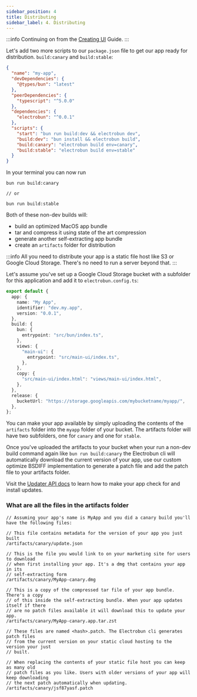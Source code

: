 ```yaml
---
sidebar_position: 4
title: Distributing
sidebar_label: 4. Distributing
---
```


:::info
Continuing on from the [Creating UI](/docs/guides/Getting%20Started/Creating%20UI) Guide.
:::

Let's add two more scripts to our `package.json` file to get our app ready for distribution. `build:canary` and `build:stable`:

```json title="package.json
{
  "name": "my-app",
  "devDependencies": {
    "@types/bun": "latest"
  },
  "peerDependencies": {
    "typescript": "^5.0.0"
  },
  "dependencies": {
    "electrobun": "^0.0.1"
  },
  "scripts": {
    "start": "bun run build:dev && electrobun dev",
    "build:dev": "bun install && electrobun build",
    "build:canary": "electrobun build env=canary",
    "build:stable": "electrobun build env=stable"
  }
}
```

In your terminal you can now run

```
bun run build:canary

// or

bun run build:stable
```

Both of these non-dev builds will:

- build an optimized MacOS app bundle
- tar and compress it using state of the art compression
- generate another self-extracting app bundle
- create an `artifacts` folder for distribution

:::info
All you need to distribute your app is a static file host like S3 or Google Cloud Storage. There's no need to run a server beyond that.
:::

Let's assume you've set up a Google Cloud Storage bucket with a subfolder for this application and add it to `electrobun.config.ts`:

```typescript title="electrobun.config.ts"
export default {
  app: {
    name: "My App",
    identifier: "dev.my.app",
    version: "0.0.1",
  },
  build: {
    bun: {
      entrypoint: "src/bun/index.ts",
    },
    views: {
      "main-ui": {
        entrypoint: "src/main-ui/index.ts",
      },
    },
    copy: {
      "src/main-ui/index.html": "views/main-ui/index.html",
    },
  },
  release: {
    bucketUrl: "https://storage.googleapis.com/mybucketname/myapp/",
  },
};
```

You can make your app available by simply uploading the contents of the `artifacts` folder into the `myapp` folder of your bucket. The artifacts folder will have two subfolders, one for `canary` and one for `stable`.

Once you've uploaded the artifacts to your bucket when your run a non-dev build command again like `bun run build:canary` the Electrobun cli will automatically download the current version of your app, use our custom optimize BSDIFF implementation to generate a patch file and add the patch file to your artifacts folder.

Visit the [Updater API docs](/docs/apis/bun/Updater) to learn how to make your app check for and install updates.

### What are all the files in the artifacts folder

```
// Assuming your app's name is MyApp and you did a canary build you'll have the following files:

// This file contains metadata for the version of your app you just built
/artifacts/canary/update.json

// This is the file you would link to on your marketing site for users to download
// when first installing your app. It's a dmg that contains your app in its
// self-extracting form
/artifacts/canary/MyApp-canary.dmg

// This is a copy of the compressed tar file of your app bundle. There's a copy
// of this inside the self-extracting bundle. When your app updates itself if there
// are no patch files available it will download this to update your app.
/artifacts/canary/MyApp-canary.app.tar.zst

// These files are named <hash>.patch. The Electrobun cli generates patch files
// from the current version on your static cloud hosting to the version your just
// built.

// When replacing the contents of your static file host you can keep as many old
// patch files as you like. Users with older versions of your app will keep downloading
// the next patch automatically when updating.
/artifacts/canary/jsf87yasf.patch

```

